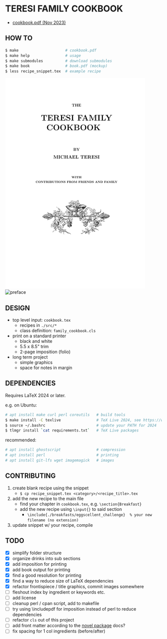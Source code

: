 # TERESI FAMILY COOKBOOK

- [cookbook.pdf (Nov 2023)](https://github.com/teresi/teresi.github.io/blob/master/cookbook/archive/cookbook_20231121.pdf)


## HOW TO

```bash
$ make                     # cookbook.pdf
$ make help                # usage
$ make submodules          # download submodules
$ make book                # book.pdf (mockup)
$ less recipe_snippet.tex  # example recipe
```

![title](https://github.com/teresi/teresi.github.io/blob/master/title.png)
![preface](https://github.com/teresi/teresi.github.io/blob/master/preface.png)


## DESIGN
- top level input: `cookbook.tex`
    + recipes in `./src/*`
    + class definition: `family_cookbook.cls`
- print on a standard printer
    + black and white
    + 5.5 x 8.5" trim
    + 2-page imposition (folio)
- long term project
    + simple graphics
    + space for notes in margin


## DEPENDENCIES
Requires LaTeX 2024 or later.

e.g. on Ubuntu:
```bash
# apt install make curl perl coreutils   # build tools
$ make install -C texlive                # TeX Live 2024, see https://www.tug.org/texlive/
$ source ~/.bashrc                       # update your PATH for 2024
$ tlmgr install `cat requirements.txt`   # TeX Live packages
```

recommended:
```bash
# apt install ghostscript                # compression
# apt install perl                       # printing
# apt install git-lfs wget imagemagick   # images
```

## CONTRIBUTING

1. create blank recipe using the snippet
    - `$ cp recipe_snippet.tex <category>/<recipe_title>.tex`
2. add the new recipe to the main file
    - find your chapter in `cookbook.tex`, e.g. `\section{Breakfast}`
    - add the new recipe using `\input{}` to said section
        - `\include{./breakfasts/eggscellent_challenge}  % your new filename (no extension)`
3. update snippet w/ your recipe, compile


## TODO

- [x] simplify folder structure
- [x] organize drinks into sub sections
- [x] add imposition for printing
- [x] add book output for printing
- [x] find a good resolution for printing
- [x] find a way to reduce size of LaTeX dependencies
- [x] refactor frontispiece / title graphics, commit images somewhere
- [ ] fleshout index by ingredient or keywords etc.
- [ ] add license
- [ ] cleanup perl / cpan script, add to makefile
- [ ] try using \includepdf for imposition instead of perl to reduce dependencies
- [ ] refactor `cls` out of this project
- [ ] add front matter according to the [novel package](https://mirror2.sandyriver.net/pub/ctan/macros/luatex/latex/novel/doc/novel-documentation.html) docs?
- [ ] fix spacing for 1 col ingredients (before/after)
